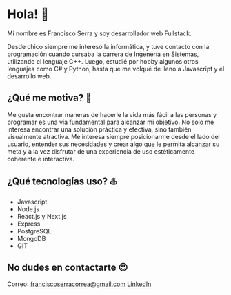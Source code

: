 # Hola! :wave:

Mi nombre es Francisco Serra y soy desarrollador web Fullstack.

Desde chico siempre me interesó la informática, y tuve contacto con la programación cuando cursaba la carrera de Ingenería en Sistemas, utilizando el lenguaje C++. Luego,
estudié por hobby algunos otros lenguajes como C# y Python, hasta que me volqué de lleno a Javascript y el desarrollo web.

## ¿Qué me motiva? :running:

Me gusta encontrar maneras de hacerle la vida más fácil a las personas y programar es una vía fundamental para alcanzar mi objetivo. No solo me interesa encontrar una solución práctica y efectiva, sino también visualmente atractiva. Me interesa siempre posicionarme desde el lado del usuario, entender sus necesidades y crear algo que le permita alcanzar su meta y a la vez disfrutar de una experiencia de uso estéticamente coherente e interactiva.

## ¿Qué tecnologías uso? :hotsprings:

- Javascript
- Node.js
- React.js y Next.js
- Express
- PostgreSQL
- MongoDB
- GIT

## No dudes en contactarte :wink:

Correo: franciscoserracorrea@gmail.com
[LinkedIn](https://www.linkedin.com/in/francisco-serra-533087239/)
